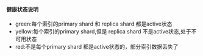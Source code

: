 #### 健康状态说明
* green:每个索引的primary shard 和 replica shard 都是active状态
* yellow:每个索引的primary shard,但是 replica shard 不是active状态,处于不可用状态
* red:不是每个primary shard 都是active状态的，部分索引数据丢失了